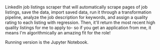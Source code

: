 LinkedIn job listings scraper that will automatically scrape pages of job listings, save the data, import saved data, run it through a transformation pipeline, analyze the job description for keywords, and assign a quality rating to each listing with regression. Then, it'll return the most recent high quality listings for me to apply to- so if you get an application from me, it means I'm algorithmically an amazing fit for the role!


Running version is the Jupyter Notebook.
